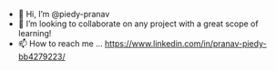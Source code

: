 - 👋 Hi, I’m @piedy-pranav
- 💞️ I’m looking to collaborate on any project with a great scope of learning!
- 📫 How to reach me ... https://www.linkedin.com/in/pranav-piedy-bb4279223/

<!---
piedy-pranav/piedy-pranav is a ✨ special ✨ repository because its `README.md` (this file) appears on your GitHub profile.
You can click the Preview link to take a look at your changes.
--->
